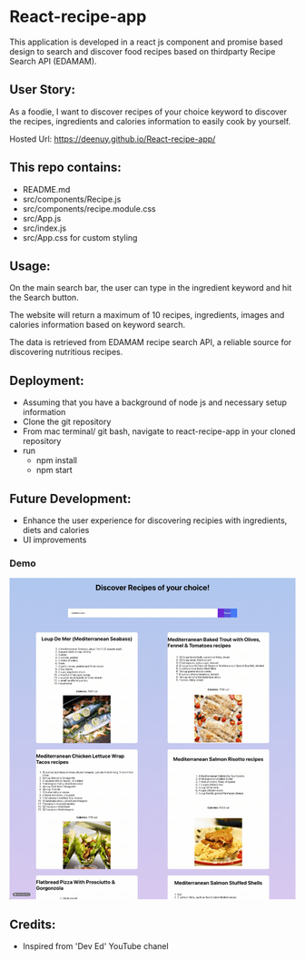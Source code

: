 # React-recipe-app

This application is developed in a react js component and promise based design to search and discover food recipes based on thirdparty Recipe Search API (EDAMAM).

## User Story:

As a foodie, I want to discover recipes of your choice keyword to discover the recipes, ingredients and calories information to easily cook by yourself.

Hosted Url: https://deenuy.github.io/React-recipe-app/

## This repo contains:

- README.md
- src/components/Recipe.js
- src/components/recipe.module.css
- src/App.js
- src/index.js
- src/App.css for custom styling

## Usage:

On the main search bar, the user can type in the ingredient keyword and hit the Search button.

The website will return a maximum of 10 recipes, ingredients, images and calories information based on keyword search.

The data is retrieved from EDAMAM recipe search API, a reliable source for discovering nutritious recipes.

## Deployment:

- Assuming that you have a background of node js and necessary setup information
- Clone the git repository
- From mac terminal/ git bash, navigate to react-recipe-app in your cloned repository
- run
  - npm install
  - npm start

## Future Development:

- Enhance the user experience for discovering recipies with ingredients, diets and calories
- UI improvements

### Demo

![Stock Demo](react-recipe-app/public/assets/React-recipe-app-demo.gif)

## Credits:

- Inspired from 'Dev Ed' YouTube chanel
